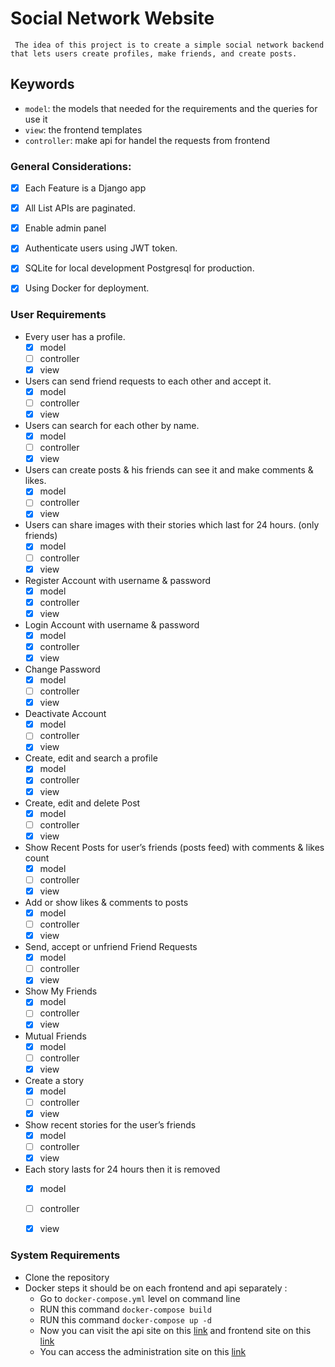# Social Network Website

```
 The idea of this project is to create a simple social network backend that lets users create profiles, make friends, and create posts.
```

## Keywords
 - `model`: the models that needed for the requirements and the queries for use it
 - `view`: the frontend templates
 - `controller`: make api for handel the requests from frontend

### General Considerations:

- [x] Each Feature is a Django app
- [x] All List APIs are paginated.
- [x] Enable admin panel 
- [x] Authenticate users using JWT token.
- [x] SQLite for local development Postgresql for production.
- [x] Using Docker for deployment.



### User Requirements

- Every user has a profile.
  - [x] model
  - [ ] controller
  - [x] view
- Users can send friend requests to each other and accept it.
  - [x] model
  - [ ] controller
  - [x] view
- Users can search for each other by name.
  - [x] model
  - [ ] controller
  - [x] view
- Users can create posts & his friends can see it and make comments & likes.
  - [x] model
  - [ ] controller
  - [x] view
- Users can share images with their stories which last for 24 hours. (only friends)
  - [x] model
  - [ ] controller
  - [x] view
- Register Account with username & password
  - [x] model
  - [x] controller
  - [x] view
- Login Account with username & password
  - [x] model
  - [x] controller
  - [x] view
- Change Password
  - [x] model
  - [ ] controller
  - [x] view
- Deactivate Account
  - [x] model
  - [ ] controller
  - [x] view
- Create, edit and search a profile
  - [x] model
  - [x] controller
  - [x] view
- Create, edit and delete Post
  - [x] model
  - [ ] controller
  - [x] view
- Show Recent Posts for user’s friends (posts feed) with comments & likes count
  - [x] model
  - [ ] controller
  - [x] view
- Add or show likes & comments to posts
  - [x] model
  - [ ] controller
  - [x] view
- Send, accept or unfriend Friend Requests
  - [x] model
  - [ ] controller
  - [x] view
- Show My Friends
  - [x] model
  - [ ] controller
  - [x] view
- Mutual Friends
  - [x] model
  - [ ] controller
  - [x] view
 - Create a story
   - [x] model
   - [ ] controller
   - [x] view
 - Show recent stories for the user’s friends
   - [x] model
   - [ ] controller
   - [x] view
 - Each story lasts for 24 hours then it is removed
   - [x] model
   - [ ] controller
   - [x] view


 ### System Requirements
   
   - Clone the repository 
   - Docker steps it should be on each frontend and api separately :
        - Go to `docker-compose.yml` level on command line
        - RUN this command `docker-compose build`
        - RUN this command `docker-compose up -d`
        - Now you can visit the api site on this [link](http://localhost:8000/) and frontend site on this [link](http://localhost:6123/)
        - You can access the administration site on this [link](http://localhost:8000/admin)
  
 
